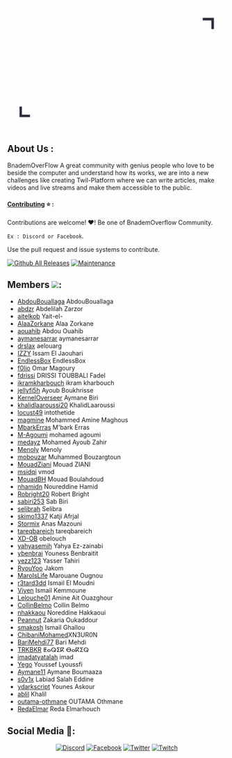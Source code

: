 <p align="center">
<img src="https://github.com/BnademOverflow/BnademOverflow-Community/blob/main/assets/cover.gif">
</p>

## About Us : 

BnademOverFlow A great community with genius people who love to be beside the computer and understand how its works, we are into a new challenges like creating Twil-Platform where we can write articles, make videos and live streams and make them accessible to the public.

#### [Contributing](https://github.com/BnademOverflow/BnademOverflow-Community/blob/main/CONTRIBUTING.md) ⭐ :

Contributions are welcome! ♥! Be one of BnademOverflow Community.

`Ex : Discord or Facebook`.

Use the pull request and issue systems to contribute.

[![Github All Releases](https://img.shields.io/badge/status-active-brightgreen)]()
[![Maintenance](https://img.shields.io/badge/Maintained%3F-yes-green.svg)](https://GitHub.com/Naereen/StrapDown.js/graphs/commit-activity)

## Members <img src="https://media.giphy.com/media/C4b6GwFKbYxK8/giphy.gif" width="30px">:

- [AbdouBouallaga](https://github.com/AbdouBouallaga) AbdouBouallaga
- [abdzr](https://github.com/abdzr) Abdelilah Zarzor
- [aitelkob](https://github.com/aitelkob) Yait-el-
- [AlaaZorkane](https://github.com/AlaaZorkane) Alaa Zorkane
- [aouahib](https://github.com/aouahib) Abdou Ouahib
- [aymanesarrar](https://github.com/aymanesarrar) aymanesarrar
- [drslax](https://github.com/drslax) aelouarg
- [IZZY](https://github.com/IssamElJaouhari) Issam El Jaouhari
- [EndlessBox](https://github.com/EndlessBox) EndlessBox
- [f0lio](https://github.com/f0lio) Omar Magoury
- [fdrissi](https://github.com/fdrissi) DRISSI TOUBBALI Fadel
- [ikramkharbouch](https://github.com/ikramkharbouch) ikram kharbouch
- [jellyfi5h](https://github.com/jellyfi5h) Ayoub Boukhrisse
- [KernelOverseer](https://github.com/KernelOverseer) Aymane Biri
- [khalidlaaroussi20](https://github.com/khalidlaaroussi20) KhalidLaaroussi
- [locust49](https://github.com/locust49) intothetide
- [magmine](https://github.com/magmine) Mohammed Amine Maghous
- [MbarkErras](https://github.com/MbarkErras) M'bark Erras
- [M-Agoumi](https://github.com/M-Agoumi) mohamed agoumi
- [medayz](https://github.com/medayz) Mohamed Ayoub Zahir
- [MenoIy](https://github.com/MenoIy) Menoly
- [mobouzar](https://github.com/mobouzar) Muhammed Bouzargtoun
- [MouadZiani](https://github.com/mouadziani) Mouad ZIANI
- [msidqi](https://github.com/msidqi) vmod
- [MouadBH](https://github.com/MouadBH) Mouad Boulahdoud
- [nhamidn](https://github.com/nhamidn) Noureddine Hamid
- [Robright20](https://github.com/Robright20) Robert Bright
- [sabiri253](https://github.com/sabiri253) Sab Biri
- [selibrah](https://github.com/selibrah) Selibra
- [skimo1337](https://github.com/skimo1337) Katji Afrjal
- [Stormix](https://github.com/Stormix) Anas Mazouni
- [tareqbareich](https://github.com/tareqbareich) tareqbareich
- [XD-OB](https://github.com/XD-OB) obelouch
- [yahyasemih](https://github.com/yahyasemih) Yahya Ez-zainabi
- [ybenbrai](https://github.com/ybenbrai) Youness Benbraitit
- [yezz123](https://github.com/yezz123) Yasser Tahiri
- [RyouYoo](https://github.com/RyouYoo) Jakom
- [MaroIsLife](https://github.com/MaroIsLife) Marouane Ougnou
- [r3tard3dd](https://github.com/r3tard3dd) Ismail El Moudni
- [Viyen](https://github.com/IsmailKemmoune) Ismail Kemmoune
- [Lelouche01](https://github.com/Lelouche01) Amine Ait Ouazghour
- [CollinBelmo](http://github.com/CollinBelmo) Collin Belmo
- [nhakkaou](https://github.com/nhakkaou) Noreddine Hakkaoui
- [Peannut](https://github.com/Peannut) Zakaria Oukaddour
- [smakosh](https://github.com/smakosh) Ismail Ghallou
- [ChibaniMohamed](https://github.com/ChibaniMohamed)XN3UR0N
- [BariMehdi77](https://github.com/barimehdi77) Bari Mehdi
- [TRKBKR](https://github.com/TRKBKR) ⵟⴰⵕⵉⴽ ⴱⴰⴽⵉⵕ
- [imadatyatalah](https://github.com/imadatyatalah) imad
- [Yego](https://github.com/YeGoTaChi) Youssef Lyoussfi
- [Aymane11](https://github.com/aymane11/) Aymane Boumaaza
- [s0v1x](https://github.com/s0v1x) Labiad Salah Eddine
- [ydarkscript](https://github.com/ydarkscript) Younes Askour
- [ablil](https://github.com/ablil) Khalil
- [outama-othmane](https://github.com/outama-othmane) OUTAMA Othmane
- [RedaElmar](https://github.com/RedaElmar) Reda Elmarhouch


## Social Media 🤯:

<p align="center">
    <a href="https://discord.gg/FBwVqq8fxK">
    <img alt="Discord" src="https://img.shields.io/badge/Discord%20-%237289DA.svg?&style=for-the-badge&logo=discord&logoColor=white"/></a>
    <a href="https://www.facebook.com/groups/l9wada">
    <img alt="Facebook" src="https://img.shields.io/badge/Facebook%20-%231877F2.svg?&style=for-the-badge&logo=Facebook&logoColor=white"/></a>
    <a href="https://twitter.com/BnademOverFlow">
    <img alt="Twitter" src="https://img.shields.io/badge/BnademOverFlow%20-%231DA1F2.svg?&style=for-the-badge&logo=Twitter&logoColor=white"/></a>
    <a href="https://www.twitch.tv/bnademoverflow">
    <img alt="Twitch" src="https://img.shields.io/badge/BnademOverFlow%20-%239146FF.svg?&style=for-the-badge&logo=Twitch&logoColor=white"/></a>
</p>
